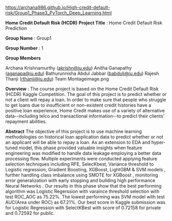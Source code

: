 https://archana986.github.io/High-credit-default-risk/Group1_Phase3_PyTorch_Deep_Learning.html

**Home Credit Default Risk (HCDR)**
**Project Title** : Home Credit Default Risk Prediction

**Group Name** : Group1

**Group Number** : 1

**Group Members** 

Archana Krishnamurthy (akrishn@iu.edu)
Anitha Ganapathy (aganapa@iu.edu)
Bathurunnisha Abdul Jabbar (babdulj@iu.edu)
Rajesh Thanji (rthanji@iu.edu)
Team Montageimage.png

**Overview** : The course project is based on the Home Credit Default Risk (HCDR) Kaggle Competition. The goal of this project is to predict whether or not a client will repay a loan. In order to make sure that people who struggle to get loans due to insufficient or non-existent credit histories have a positive loan experience, Home Credit makes use of a variety of alternative data--including telco and transactional information--to predict their clients' repayment abilities.


**Abstract**
The objective of this project is to use machine learning methodologies on historical loan application data to predict whether or not an applicant will be able to repay a loan. As an extension to EDA and hyper-tuned model, this phase provided valuable insights when feature engineering was modified to handle data leakage employing a better data processing flow. Multiple experiments were conducted applying feature selection techniques including RFE, SelecKbest, Variance threshold to Logistic regression, Gradient Boosting, XGBoost, LightGBM & SVM models , further handling class imbalance using SMOTE for XGBoost , monitoring error generalization with early stopping and building high performance Neural Networks . Our results in this phase show that the best performing algorithm was Logistic Regerssion with varaince threshold selection with test ROC_AOC as 75.22%. The lowest performing was SVM model with test AUC(Area under ROC) as 67.21%. Our best score in Kaggle submission was for Logistic Regression with SelectKBest with score of 0.72158 for private and 0.72592 for public.
